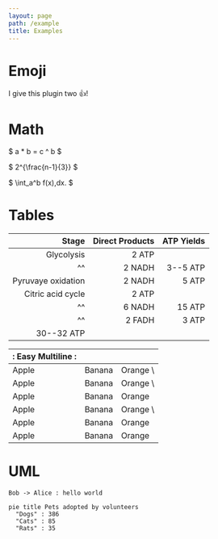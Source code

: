 ```yaml
---
layout: page
path: /example
title: Examples
---
```


# Emoji

I give this plugin two :+1:!

# Math

$ a * b = c ^ b $

$ 2^{\frac{n-1}{3}} $

$ \int\_a^b f(x)\,dx. $

# Tables

|              Stage | Direct Products | ATP Yields |
| -----------------: | --------------: | ---------: |
|         Glycolysis |          2 ATP              ||
| ^^                 |          2 NADH |   3--5 ATP |
| Pyruvaye oxidation |          2 NADH |      5 ATP |
|  Citric acid cycle |          2 ATP              ||
| ^^                 |          6 NADH |     15 ATP |
| ^^                 |          2 FADH |      3 ATP |
|                               30--32 ATP        |||

| :    Easy Multiline   : |||
| :----- | :----- | :------ |
| Apple  | Banana | Orange  \
| Apple  | Banana | Orange  \
| Apple  | Banana | Orange
| Apple  | Banana | Orange  \
| Apple  | Banana | Orange  |
| Apple  | Banana | Orange  |

# UML

```plantuml!
Bob -> Alice : hello world
```

```mermaid!
pie title Pets adopted by volunteers
  "Dogs" : 386
  "Cats" : 85
  "Rats" : 35
```
